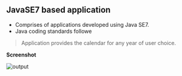 ## JavaSE7 based application

- Comprises of applications developed using Java SE7. 
- Java coding standards followe
> Application provides the calendar for any year of user choice.

**Screenshot**

![output](https://cloud.githubusercontent.com/assets/18182515/26013639/54124ed6-3727-11e7-81e1-a31c93856e7c.png)

